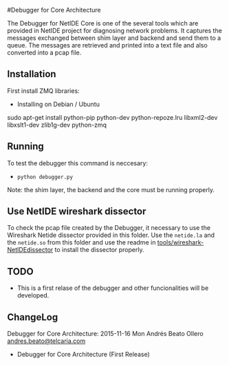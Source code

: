 #Debugger for Core Architecture

The Debugger for NetIDE Core is one of the several tools which are provided in NetIDE project for diagnosing network problems. It captures the messages exchanged between shim layer and backend and send them to a queue. The messages are retrieved and printed into a text file and also converted into a pcap file.


## Installation

First install ZMQ libraries:

* Installing on Debian / Ubuntu 

sudo apt-get install python-pip python-dev python-repoze.lru libxml2-dev libxslt1-dev zlib1g-dev python-zmq

## Running

To test the debugger this command is neccesary:
* ```python debugger.py```

Note: the shim layer, the backend and the core must be running properly.

## Use NetIDE wireshark dissector

To check the pcap file created by the Debugger, it necessary to use the Wireshark Netide dissector provided in this folder. Use the ```netide.la``` and the ```netide.so``` from this folder and use the readme in [tools/wireshark-NetIDEdissector](https://github.com/fp7-netide/Tools/tree/master/wireshark-NetIDEdissector) to install the dissector properly.

## TODO

* This is a first relase of the debugger and other funcionalities will be developed.


## ChangeLog

Debugger for Core Architecture: 2015-11-16 Mon Andrés Beato Ollero <andres.beato@telcaria.com>

   * Debugger for Core Architecture (First Release)
